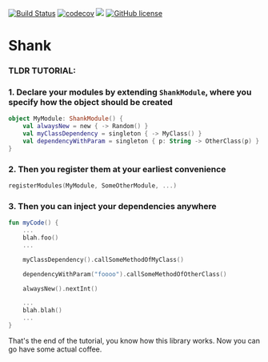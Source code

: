 [![Build Status](https://travis-ci.org/memoizr/shank.svg?branch=master)](https://travis-ci.org/memoizr/shank)
[![codecov](https://codecov.io/gh/memoizr/shank/branch/master/graph/badge.svg)](https://codecov.io/gh/memoizr/shank)
[![](https://jitpack.io/v/memoizr/shank.svg)](https://jitpack.io/#memoizr/shank)
[![GitHub license](https://img.shields.io/github/license/kotlintest/kotlintest.svg)](http://www.apache.org/licenses/LICENSE-2.0.html)
# Shank

### TLDR TUTORIAL:

### 1. Declare your modules by extending `ShankModule`, where you specify how the object should be created
```kotlin
object MyModule: ShankModule() {
    val alwaysNew = new { -> Random() }
    val myClassDependency = singleton { -> MyClass() }
    val dependencyWithParam = singleton { p: String -> OtherClass(p) }
}
```

### 2. Then you register them at your earliest convenience
```kotlin
registerModules(MyModule, SomeOtherModule, ...)
```

### 3. Then you can inject your dependencies anywhere
```kotlin
fun myCode() {
    ...
    blah.foo()
    ...

    myClassDependency().callSomeMethodOfMyClass()

    dependencyWithParam("foooo").callSomeMethodOfOtherClass()

    alwaysNew().nextInt()

    ...
    blah.blah()
    ...
}
```

That's the end of the tutorial, you know how this library works. Now you can go have some actual coffee.

